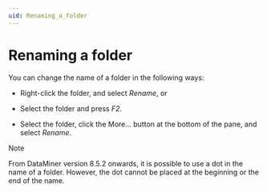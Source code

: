 ```yaml
---
uid: Renaming_a_folder
---
```


# Renaming a folder

You can change the name of a folder in the following ways:

- Right-click the folder, and select *Rename*, or

- Select the folder and press *F2*.

- Select the folder, click the More... button at the bottom of the pane, and select *Rename*.

> [!NOTE]
> From DataMiner version 8.5.2 onwards, it is possible to use a dot in the name of a folder. However, the dot cannot be placed at the beginning or the end of the name.
>
